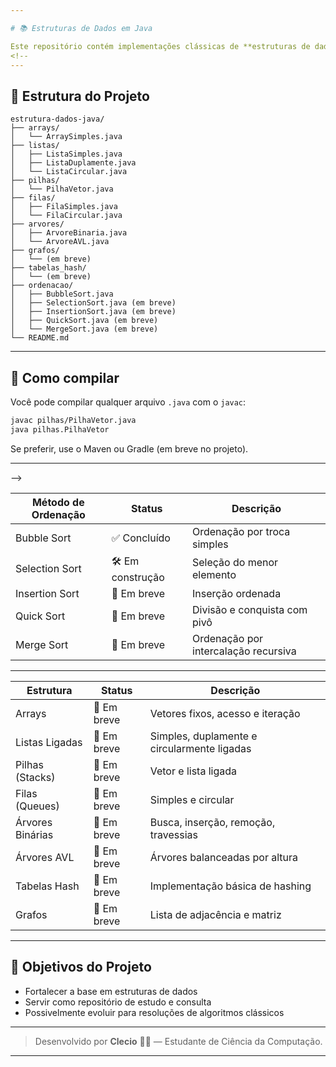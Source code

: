 ```yaml
---

# 📚 Estruturas de Dados em Java

Este repositório contém implementações clássicas de **estruturas de dados em Java**, organizadas por tipo e pronta para estudo.
<!--
---
```


## 📂 Estrutura do Projeto

```
estrutura-dados-java/
├── arrays/
│   └── ArraySimples.java
├── listas/
│   ├── ListaSimples.java
│   ├── ListaDuplamente.java
│   └── ListaCircular.java
├── pilhas/
│   └── PilhaVetor.java
├── filas/
│   ├── FilaSimples.java
│   └── FilaCircular.java
├── arvores/
│   ├── ArvoreBinaria.java
│   └── ArvoreAVL.java
├── grafos/
│   └── (em breve)
├── tabelas_hash/
│   └── (em breve)
├── ordenacao/
│   ├── BubbleSort.java
│   ├── SelectionSort.java (em breve)
│   ├── InsertionSort.java (em breve)
│   ├── QuickSort.java (em breve)
│   └── MergeSort.java (em breve)
└── README.md
```

---

## 🚀 Como compilar

Você pode compilar qualquer arquivo `.java` com o `javac`:

```bash
javac pilhas/PilhaVetor.java
java pilhas.PilhaVetor
```

Se preferir, use o Maven ou Gradle (em breve no projeto).

---
--> 

| Método de Ordenação      | Status         | Descrição                                 |
|--------------------------|----------------|-------------------------------------------|
| Bubble Sort              | ✅ Concluído    | Ordenação por troca simples               |
| Selection Sort           | 🛠️ Em construção | Seleção do menor elemento                 |
| Insertion Sort           | 🚧 Em breve | Inserção ordenada                         |
| Quick Sort               | 🚧 Em breve | Divisão e conquista com pivô              |
| Merge Sort               | 🚧 Em breve | Ordenação por intercalação recursiva      |

---

| Estrutura                | Status      | Descrição                                       |
|--------------------------|-------------|-------------------------------------------------|
| Arrays                   | 🚧 Em breve  | Vetores fixos, acesso e iteração                |
| Listas Ligadas           | 🚧 Em breve  | Simples, duplamente e circularmente ligadas     |
| Pilhas (Stacks)          | 🚧 Em breve  | Vetor e lista ligada                            |
| Filas (Queues)           | 🚧 Em breve  | Simples e circular                              |
| Árvores Binárias         | 🚧 Em breve  | Busca, inserção, remoção, travessias            |
| Árvores AVL              | 🚧 Em breve  | Árvores balanceadas por altura                  |
| Tabelas Hash             | 🚧 Em breve  | Implementação básica de hashing                 |
| Grafos                   | 🚧 Em breve  | Lista de adjacência e matriz                    |

---

## 🎯 Objetivos do Projeto

- Fortalecer a base em estruturas de dados  
- Servir como repositório de estudo e consulta  
- Possivelmente evoluir para resoluções de algoritmos clássicos

---
<!--
## 🤝 Como contribuir

Contribuições são muito bem-vindas! Você pode:

- 📁 Adicionar novas estruturas  
- 🧼 Melhorar o código existente  
- 🐞 Corrigir bugs ou adicionar testes  
- 📘 Comentar e documentar melhor as implementações  

Basta fazer um fork e abrir um **Pull Request** 😉

---

## 📜 Licença

Este projeto está licenciado sob a [MIT License](LICENSE).

---
-->

> Desenvolvido por **Clecio** 👨‍💻 — Estudante de Ciência da Computação.

---
